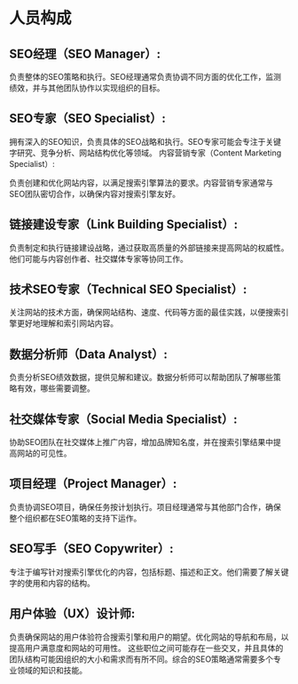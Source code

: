 # 人员构成

## SEO经理（SEO Manager）:

负责整体的SEO策略和执行。SEO经理通常负责协调不同方面的优化工作，监测绩效，并与其他团队协作以实现组织的目标。

## SEO专家（SEO Specialist）:

拥有深入的SEO知识，负责具体的SEO战略和执行。SEO专家可能会专注于关键字研究、竞争分析、网站结构优化等领域。
内容营销专家（Content Marketing Specialist）:

负责创建和优化网站内容，以满足搜索引擎算法的要求。内容营销专家通常与SEO团队密切合作，以确保内容对搜索引擎友好。

## 链接建设专家（Link Building Specialist）:

负责制定和执行链接建设战略，通过获取高质量的外部链接来提高网站的权威性。他们可能与内容创作者、社交媒体专家等协同工作。

## 技术SEO专家（Technical SEO Specialist）:

关注网站的技术方面，确保网站结构、速度、代码等方面的最佳实践，以便搜索引擎更好地理解和索引网站内容。

## 数据分析师（Data Analyst）:

负责分析SEO绩效数据，提供见解和建议。数据分析师可以帮助团队了解哪些策略有效，哪些需要调整。

## 社交媒体专家（Social Media Specialist）:

协助SEO团队在社交媒体上推广内容，增加品牌知名度，并在搜索引擎结果中提高网站的可见性。

## 项目经理（Project Manager）:

负责协调SEO项目，确保任务按计划执行。项目经理通常与其他部门合作，确保整个组织都在SEO策略的支持下运作。

## SEO写手（SEO Copywriter）:

专注于编写针对搜索引擎优化的内容，包括标题、描述和正文。他们需要了解关键字的使用和内容的结构。

## 用户体验（UX）设计师:

负责确保网站的用户体验符合搜索引擎和用户的期望。优化网站的导航和布局，以提高用户满意度和网站的可用性。
这些职位之间可能存在一些交叉，并且具体的团队结构可能因组织的大小和需求而有所不同。综合的SEO策略通常需要多个专业领域的知识和技能。